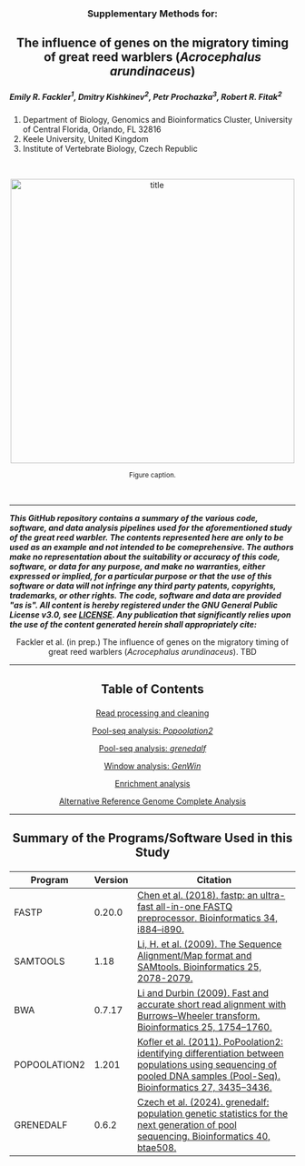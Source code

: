<h3><p align="center">Supplementary Methods for:</p></h3>
<h2><p align="center">The influence of genes on the migratory timing of great reed warblers (<i>Acrocephalus arundinaceus</i>)</p></h2>

<I><h5>Emily R. Fackler<sup>1</sup>, Dmitry Kishkinev<sup>2</sup>, Petr Prochazka<sup>3</sup>, Robert R. Fitak<sup>2</sup></h5></I>

1. Department of Biology, Genomics and Bioinformatics Cluster, University of Central Florida, Orlando, FL 32816
2. Keele University, United Kingdom
3. Institute of Vertebrate Biology, Czech Republic

<br>

<p align="center">
  <img src="images/xxxxxx.jpg" alt="title" width="500">
</p>
<p align="center"><sup>Figure caption.</sup>
</p>

<br>

***
___This GitHub repository contains a summary of the various code, software, and data analysis pipelines used for the aforementioned study of the great reed warbler. The contents represented here are only to be used as an example and not intended to be comeprehensive. The authors make no representation about the suitability or accuracy of this code, software, or data for any purpose, and make no warranties, either expressed or implied, for a particular purpose or that the use of this software or data will not infringe any third party patents, copyrights, trademarks, or other rights. The code, software and data are provided "as is". All content is hereby registered under the GNU General Public License v3.0, see [LICENSE](./LICENSE). Any publication that significantly relies upon the use of the content generated herein shall appropriately cite:___

<p align="center">Fackler et al. (in prep.) The influence of genes on the migratory timing of great reed warblers (<i>Acrocephalus arundinaceus</i>). TBD</p>

***
  
<h2><p align="center">Table of Contents</p></h2>
<div align="center">
 
[Read processing and cleaning](./read_processing.md)

[Pool-seq analysis: <i>Popoolation2</i>](./popoolation2.md)

[Pool-seq analysis: <i>grenedalf</i>](./grenedalf.md)

[Window analysis: <i>GenWin</i>](./windows.md)

[Enrichment analysis](./enrichment.md)

[Alternative Reference Genome Complete Analysis](./alternate-genome.md)

</div>

***

<h2><p align="center">Summary of the Programs/Software Used in this Study</p></h2>  

| Program | Version | Citation |
| --- | --- | --- |
| FASTP | 0.20.0 | [Chen et al. (2018). fastp: an ultra-fast all-in-one FASTQ preprocessor. Bioinformatics 34, i884–i890.](https://doi.org/10.1093/bioinformatics/bty560) |
| SAMTOOLS | 1.18 | [Li, H. et al. (2009). The Sequence Alignment/Map format and SAMtools. Bioinformatics 25, 2078-2079.](https://doi.org/10.1093/bioinformatics/btp352) |
| BWA | 0.7.17 | [Li and Durbin (2009). Fast and accurate short read alignment with Burrows–Wheeler transform. Bioinformatics 25, 1754–1760.](https://doi.org/10.1093/bioinformatics/btp324) |
| POPOOLATION2 | 1.201 | [Kofler et al. (2011). PoPoolation2: identifying differentiation between populations using sequencing of pooled DNA samples (Pool-Seq). Bioinformatics 27, 3435–3436.](https://doi.org/10.1093/bioinformatics/btr589) |
| GRENEDALF | 0.6.2 | [Czech et al. (2024). grenedalf: population genetic statistics for the next generation of pool sequencing. Bioinformatics 40, btae508.](https://doi.org/10.1093/bioinformatics/btae508) |
